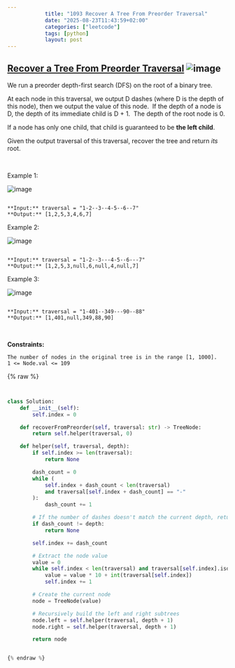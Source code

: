 ```yaml
---
            title: "1093 Recover A Tree From Preorder Traversal"
            date: "2025-08-23T11:43:59+02:00"
            categories: ["leetcode"]
            tags: [python]
            layout: post
---
```

            
## [Recover a Tree From Preorder Traversal](https://leetcode.com/problems/recover-a-tree-from-preorder-traversal) ![image](https://img.shields.io/badge/Difficulty-Hard-red)

We run a preorder depth-first search (DFS) on the root of a binary tree.

At each node in this traversal, we output D dashes (where D is the depth of this node), then we output the value of this node.  If the depth of a node is D, the depth of its immediate child is D + 1.  The depth of the root node is 0.

If a node has only one child, that child is guaranteed to be **the left child**.

Given the output traversal of this traversal, recover the tree and return *its* root.

 

Example 1:

![image](https://assets.leetcode.com/uploads/2024/09/10/recover_tree_ex1.png)
```

**Input:** traversal = "1-2--3--4-5--6--7"
**Output:** [1,2,5,3,4,6,7]

```

Example 2:

![image](https://assets.leetcode.com/uploads/2024/09/10/recover_tree_ex2.png)
```

**Input:** traversal = "1-2--3---4-5--6---7"
**Output:** [1,2,5,3,null,6,null,4,null,7]

```

Example 3:

![image](https://assets.leetcode.com/uploads/2024/09/10/recover_tree_ex3.png)
```

**Input:** traversal = "1-401--349---90--88"
**Output:** [1,401,null,349,88,90]

```

 

**Constraints:**

	The number of nodes in the original tree is in the range [1, 1000].
	1 <= Node.val <= 109

{% raw %}


```python


class Solution:
    def __init__(self):
        self.index = 0

    def recoverFromPreorder(self, traversal: str) -> TreeNode:
        return self.helper(traversal, 0)

    def helper(self, traversal, depth):
        if self.index >= len(traversal):
            return None

        dash_count = 0
        while (
            self.index + dash_count < len(traversal)
            and traversal[self.index + dash_count] == "-"
        ):
            dash_count += 1

        # If the number of dashes doesn't match the current depth, return null
        if dash_count != depth:
            return None

        self.index += dash_count

        # Extract the node value
        value = 0
        while self.index < len(traversal) and traversal[self.index].isdigit():
            value = value * 10 + int(traversal[self.index])
            self.index += 1

        # Create the current node
        node = TreeNode(value)

        # Recursively build the left and right subtrees
        node.left = self.helper(traversal, depth + 1)
        node.right = self.helper(traversal, depth + 1)

        return node


{% endraw %}
```
